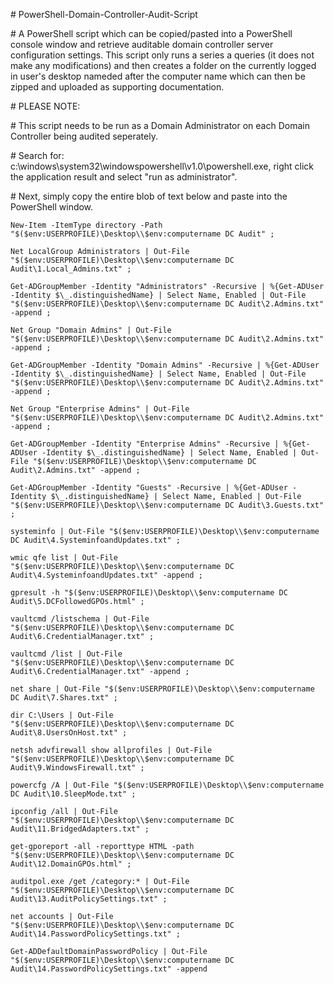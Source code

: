 \# PowerShell-Domain-Controller-Audit-Script

\# A PowerShell script which can be copied/pasted into a PowerShell console window and retrieve auditable domain controller server configuration settings. This script only runs a series a queries (it does not make any modifications) and then creates a folder on the currently logged in user's desktop nameded after the computer name which can then be zipped and uploaded as supporting documentation.

\# PLEASE NOTE:

\# This script needs to be run as a Domain Administrator on each Domain Controller being audited seperately.

\# Search for: c:\windows\system32\windowspowershell\v1.0\powershell.exe, right click the application result and select "run as administrator".

\# Next, simply copy the entire blob of text below and paste into the PowerShell window.

```
New-Item -ItemType directory -Path "$($env:USERPROFILE)\Desktop\\$env:computername DC Audit" ;

Net LocalGroup Administrators | Out-File "$($env:USERPROFILE)\Desktop\\$env:computername DC Audit\1.Local_Admins.txt" ;

Get-ADGroupMember -Identity "Administrators" -Recursive | %{Get-ADUser -Identity $\_.distinguishedName} | Select Name, Enabled | Out-File "$($env:USERPROFILE)\Desktop\\$env:computername DC Audit\2.Admins.txt" -append ;

Net Group "Domain Admins" | Out-File "$($env:USERPROFILE)\Desktop\\$env:computername DC Audit\2.Admins.txt" -append ;

Get-ADGroupMember -Identity "Domain Admins" -Recursive | %{Get-ADUser -Identity $\_.distinguishedName} | Select Name, Enabled | Out-File "$($env:USERPROFILE)\Desktop\\$env:computername DC Audit\2.Admins.txt" -append ;

Net Group "Enterprise Admins" | Out-File "$($env:USERPROFILE)\Desktop\\$env:computername DC Audit\2.Admins.txt" -append ;

Get-ADGroupMember -Identity "Enterprise Admins" -Recursive | %{Get-ADUser -Identity $\_.distinguishedName} | Select Name, Enabled | Out-File "$($env:USERPROFILE)\Desktop\\$env:computername DC Audit\2.Admins.txt" -append ;

Get-ADGroupMember -Identity "Guests" -Recursive | %{Get-ADUser -Identity $\_.distinguishedName} | Select Name, Enabled | Out-File "$($env:USERPROFILE)\Desktop\\$env:computername DC Audit\3.Guests.txt" ;

systeminfo | Out-File "$($env:USERPROFILE)\Desktop\\$env:computername DC Audit\4.SysteminfoandUpdates.txt" ;

wmic qfe list | Out-File "$($env:USERPROFILE)\Desktop\\$env:computername DC Audit\4.SysteminfoandUpdates.txt" -append ; 

gpresult -h "$($env:USERPROFILE)\Desktop\\$env:computername DC Audit\5.DCFollowedGPOs.html" ; 

vaultcmd /listschema | Out-File "$($env:USERPROFILE)\Desktop\\$env:computername DC Audit\6.CredentialManager.txt" ; 

vaultcmd /list | Out-File "$($env:USERPROFILE)\Desktop\\$env:computername DC Audit\6.CredentialManager.txt" -append ; 

net share | Out-File "$($env:USERPROFILE)\Desktop\\$env:computername DC Audit\7.Shares.txt" ; 

dir C:\Users | Out-File "$($env:USERPROFILE)\Desktop\\$env:computername DC Audit\8.UsersOnHost.txt" ; 

netsh advfirewall show allprofiles | Out-File "$($env:USERPROFILE)\Desktop\\$env:computername DC Audit\9.WindowsFirewall.txt" ; 

powercfg /A | Out-File "$($env:USERPROFILE)\Desktop\\$env:computername DC Audit\10.SleepMode.txt" ; 

ipconfig /all | Out-File "$($env:USERPROFILE)\Desktop\\$env:computername DC Audit\11.BridgedAdapters.txt" ; 

get-gporeport -all -reporttype HTML -path "$($env:USERPROFILE)\Desktop\\$env:computername DC Audit\12.DomainGPOs.html" ; 

auditpol.exe /get /category:* | Out-File "$($env:USERPROFILE)\Desktop\\$env:computername DC Audit\13.AuditPolicySettings.txt" ; 

net accounts | Out-File "$($env:USERPROFILE)\Desktop\\$env:computername DC Audit\14.PasswordPolicySettings.txt" ; 

Get-ADDefaultDomainPasswordPolicy | Out-File "$($env:USERPROFILE)\Desktop\\$env:computername DC Audit\14.PasswordPolicySettings.txt" -append
```